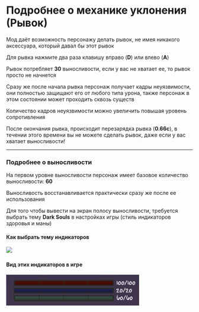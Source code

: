 # Подробнее о механике уклонения (Рывок)

Мод даёт возможность персонажу делать рывок, не имея никакого аксессуара, который давал бы этот рывок

Для рывка нажмите два раза клавишу вправо (**D**) или влево (**A**)

Рывок потребляет **30** выносливости, если у вас не хватает ее, то рывок просто не начнется

Сразу же после начала рывка персонаж получает кадры неуязвимости, они полностью защищают его от любого типа урона, также персонаж в этом состоянии может проходить сквозь существ

Количество кадров неуязвимости можно увеличить повышая уровень сопротивления

После окончания рывка, происходит перезарядка рывка (**0.66с**), в течении этого времени вы не можете сделать рывок, даже если у вас хватает выносливости!

---

### Подробнее о выносливости

На первом уровне выносливости персонаж имеет базовое количество выносливости: **60**

Выносливость восстанавливается практически сразу же после ее использования

Для того чтобы вывести на экран полосу выносливости, требуется выбрать тему **Dark Souls** в настройках игры (стиль индикаторов здоровья и маны)

#### Как выбрать тему индикаторов

![](https://github.com/rzc0d3r/DarkSouls/blob/main/wiki/images/Settings_DarkSoulsBars.jpg)

#### Вид этих индикаторов в игре 

![](https://github.com/rzc0d3r/DarkSouls/blob/main/wiki/images/InGame_DarkSoulsBars.jpg)
